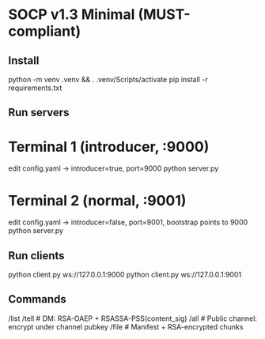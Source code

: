 # SOCP v1.3 Minimal (MUST-compliant)

## Install
python -m venv .venv && . .venv/Scripts/activate
pip install -r requirements.txt

## Run servers
# Terminal 1 (introducer, :9000)
edit config.yaml -> introducer=true, port=9000
python server.py
# Terminal 2 (normal, :9001)
edit config.yaml -> introducer=false, port=9001, bootstrap points to 9000
python server.py

## Run clients
python client.py <alice-uuid-v4> ws://127.0.0.1:9000
python client.py <bob-uuid-v4>   ws://127.0.0.1:9001

## Commands
/list
/tell <user> <text>      # DM: RSA-OAEP + RSASSA-PSS(content_sig)
/all <text>              # Public channel: encrypt under channel pubkey
/file <user> <path>      # Manifest + RSA-encrypted chunks

